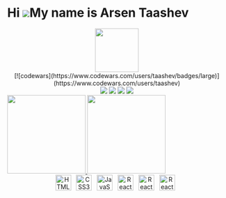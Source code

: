Hi ![](https://user-images.githubusercontent.com/18350557/176309783-0785949b-9127-417c-8b55-ab5a4333674e.gif)My name is Arsen Taashev
===

<div id="header" align="center">
  <img src="https://media.giphy.com/media/M9gbBd9nbDrOTu1Mqx/giphy.gif" width="100"/>
</div>

<div align="center">
  [![codewars](https://www.codewars.com/users/taashev/badges/large)](https://www.codewars.com/users/taashev)
</div>

<div align="center"> 
  <a href = "mailto:taashev.a.r@gmail.com"><img src="https://img.shields.io/badge/-Gmail-%23333?style=for-the-badge&logo=gmail&logoColor=white" target="_blank"></a>
  <a href="https://www.linkedin.com/in/arsen-taashev-b5238020b/" target="_blank"><img src="https://img.shields.io/badge/-LinkedIn-%230077B5?style=for-the-badge&logo=linkedin&logoColor=white" target="_blank"></a>
  <a href="telegram@taashev" target="_blank"><img src="https://img.shields.io/badge/-Telegram-%230077B5?style=for-the-badge&logo=telegram&logoColor=white" target="_blank"></a>
  <a href="@taashev" target="_blank"><img src="https://img.shields.io/badge/-Codewars-%230077B5?style=for-the-badge&logo=codewars&logoColor=red" target="_blank"></a>
</div>


<div>
  <a href="https://github.com/Taashev">
    <img height="180em" src="https://github-readme-stats.vercel.app/api?username=taashev&show_icons=true&theme=gotham&include_all_commits=true&count_private=true"/>
    <img height="180em" src="https://github-readme-stats.vercel.app/api/top-langs/?username=taashev&layout=compact&langs_count=6&theme=gotham"/>
  </a>
</div>


<div align="center">
  <a href="https://developer.mozilla.org/en-US/docs/Glossary/HTML5" target="_blank" rel="noreferrer"><img src="https://raw.githubusercontent.com/danielcranney/readme-generator/main/public/icons/skills/html5-colored.svg" width="36" height="36" alt="HTML5" /></a> &nbsp;
  <a href="https://www.w3.org/TR/CSS/#css" target="_blank" rel="noreferrer"><img src="https://raw.githubusercontent.com/danielcranney/readme-generator/main/public/icons/skills/css3-colored.svg" width="36" height="36" alt="CSS3" /></a> &nbsp;
   <a href="https://developer.mozilla.org/en-US/docs/Web/JavaScript" target="_blank" rel="noreferrer"><img src="https://raw.githubusercontent.com/danielcranney/readme-generator/main/public/icons/skills/javascript-colored.svg" width="36" height="36" alt="JavaScript" /></a> &nbsp;
  <a href="https://reactjs.org/" target="_blank" rel="noreferrer"><img src="https://raw.githubusercontent.com/danielcranney/readme-generator/main/public/icons/skills/react-colored.svg" width="36" height="36" alt="React" /></a> &nbsp;
  <a href="https://www.typescriptlang.org/" target="_blank" rel="noreferrer"><img src="https://raw.githubusercontent.com/danielcranney/readme-generator/main/public/icons/skills/typescript-colored.svg" width="36" height="36" alt="React" /></a> &nbsp;
  <a href="https://git-scm.com/" target="_blank" rel="noreferrer"><img src="https://raw.githubusercontent.com/danielcranney/readme-generator/main/public/icons/skills/git-colored.svg" width="36" height="36" alt="React" /></a> &nbsp;
</div>

<!--
**Taashev/Taashev** is a ✨ _special_ ✨ repository because its `README.md` (this file) appears on your GitHub profile.

Here are some ideas to get you started:

- 🔭 I’m currently working on ...
- 🌱 I’m currently learning ...
- 👯 I’m looking to collaborate on ...
- 🤔 I’m looking for help with ...
- 💬 Ask me about ...
- 📫 How to reach me: ...
- 😄 Pronouns: ...
- ⚡ Fun fact: ...
-->
